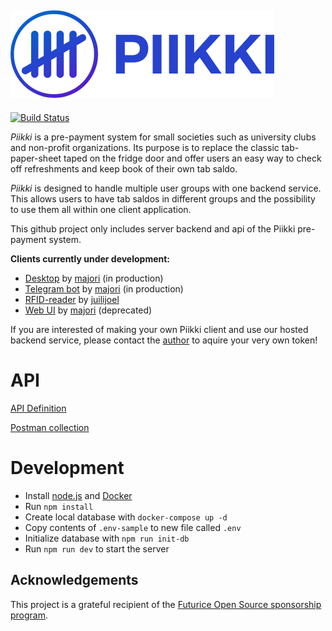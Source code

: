 ![Piikki Logo](https://raw.githubusercontent.com/majori/piikki/development/docs/piikki-logo-title.png)
------

[![Build Status](https://travis-ci.org/majori/piikki.svg?branch=development)](https://travis-ci.org/majori/piikki)

_Piikki_ is a pre-payment system for small societies such as university clubs and non-profit organizations. Its purpose is to replace the classic tab-paper-sheet taped on the fridge door and offer users an easy way to check off refreshments and keep book of their own tab saldo.

_Piikki_ is designed to handle multiple user groups with one backend service. This allows users to have tab saldos in different groups and the possibility to use them all within one client application.

This github project only includes server backend and api of the Piikki pre-payment system.

**Clients currently under development:**
- [Desktop](https://github.com/majori/piikki-client-desktop) by [majori](https://github.com/majori) (in production)
- [Telegram bot](https://github.com/majori/piikki-client-tg) by [majori](https://github.com/majori) (in production)
- [RFID-reader](https://github.com/juilijoel/piikki-client-rfid) by [juilijoel](https://github.com/juilijoel)
- [Web UI](https://github.com/majori/piikki-client-web) by [majori](https://github.com/majori) (deprecated)

If you are interested of making your own Piikki client and use our hosted backend service, please contact the [author](https://github.com/majori) to aquire your very own token!

# API

[API Definition](https://dev.piikki.net/swagger/ui/)

[Postman collection](https://raw.githubusercontent.com/majori/piikki/development/docs/piikki.postman_collection.json)

# Development
- Install [node.js](https://nodejs.org/en/) and [Docker](https://www.docker.com/community-edition)
- Run `npm install`
- Create local database with `docker-compose up -d`
- Copy contents of `.env-sample` to new file called `.env`
- Initialize database with `npm run init-db`
- Run `npm run dev` to start the server

## Acknowledgements

This project is a grateful recipient of the
[Futurice Open Source sponsorship program](http://futurice.com/blog/sponsoring-free-time-open-source-activities).
